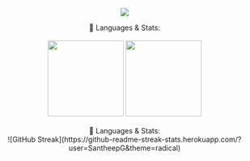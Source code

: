 <!-- Typing SVG generated from - https://github.com/DenverCoder1/readme-typing-svg | https://readme-typing-svg.herokuapp.com/demo/ -->
<p align="center">
  <a href="https://github.com/DenverCoder1/readme-typing-svg"><img src="https://readme-typing-svg.herokuapp.com/?lines=Hello%20World!;Santheep%20here;Full-stack%20Developer;Detail%20oriented;Self%20driven;Tech%20Savvy;&font=Fira%20Code&center=true&width=475&height=45&color=4493f8&vCenter=true&size=32"></a>
</p>

<!-- Social icons section -->
<div align="center">
  🚀 Languages & Stats:
</div>
<br/>
<div align="center">
  <img src="https://github-readme-stats.vercel.app/api/top-langs/?username=SantheepG&layout=compact&theme=radical" height="150" />
  <img src="https://github-readme-stats.vercel.app/api?username=SantheepG&show_icons=true&theme=radical" height="150" />
</div>
<br/>
<div align="center">
🚀 Languages & Stats:
<br/>
![GitHub Streak](https://github-readme-streak-stats.herokuapp.com/?user=SantheepG&theme=radical)
</div>







<!--
### 📊 GitHub Summary:
![Languages Used](https://github-profile-summary-cards.vercel.app/api/cards/repos-per-language?username=SantheepG&theme=radical)
![Top Languages](https://github-profile-summary-cards.vercel.app/api/cards/most-commit-language?username=SantheepG&theme=radical)

### 🚀 Languages & Stats:
![Top Langs](https://github-readme-stats.vercel.app/api/top-langs/?username=SantheepG&layout=compact&theme=tokyonight)
![GitHub Streak](https://github-readme-streak-stats.herokuapp.com/?user=SantheepG&theme=radical)
![GitHub Trophies](https://github-profile-trophy.vercel.app/?username=SantheepG&theme=dracula&column=4)
[![Santheep's GitHub Activity Graph](https://github-readme-activity-graph.vercel.app/graph?username=SantheepG&theme=tokyo-night)](https://github.com/ashutosh00710/github-readme-activity-graph)

<p>

<br/>

<!-- Social badges section -->
<!-- Badges with custom icons - https://github.com/DenverCoder1/custom-icon-badges -->
<!-- View counter - https://github.com/DenverCoder1/Simple-View-Counter -->
<!-- Star counter - https://github.com/idealclover/GitHub-Star-Counter -->

</p>
  
<!-- Charts section -->
<!--
<p align="center">
<img src="https://activity-graph.herokuapp.com/graph?username=dilumdesilva&theme=dracula&bg_color=00000000&color=878787&line=4c8ed9&point=00000000&area=true&hide_border=true"><br><br>
  <img width="370px" src="https://github-readme-stats.vercel.app/api?username=dilumdesilva&custom_title=Dilum+De+Silva's+Github+Stats&show_icons=true&hide_border=true&count_private=true&bg_color=00000000&title_color=58a6fe&text_color=878787&icon_color=58a6fe&cache_seconds=1800" />
  <img width="370px" src="https://github-readme-streak-stats.herokuapp.com/?user=dilumdesilva&background=00000000&hide_border=true&stroke=878787&ring=4c8ed9&fire=4c8ed9&currStreakNum=878787&sideNums=878787&currStreakLabel=878787&sideLabels=878787&dates=878787" />
</p>
-->
